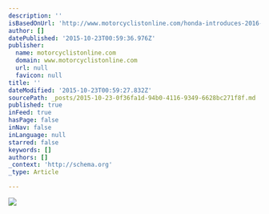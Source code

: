 ```yaml
---
description: ''
isBasedOnUrl: 'http://www.motorcyclistonline.com/honda-introduces-2016-vfr1200x-adventure-bike-first-look-motorcyclist-magazine-adv-bikes'
author: []
datePublished: '2015-10-23T00:59:36.976Z'
publisher:
  name: motorcyclistonline.com
  domain: www.motorcyclistonline.com
  url: null
  favicon: null
title: ''
dateModified: '2015-10-23T00:59:27.832Z'
sourcePath: _posts/2015-10-23-0f36fa1d-94b0-4116-9349-6628bc271f8f.md
published: true
inFeed: true
hasPage: false
inNav: false
inLanguage: null
starred: false
keywords: []
authors: []
_context: 'http://schema.org'
_type: Article

---
```

![](http://www.motorcyclistonline.com/sites/motorcyclistonline.com/files/styles/medium_1x_/public/images/2015/10/vfr1200x.jpg?itok=X6tg-2B_)